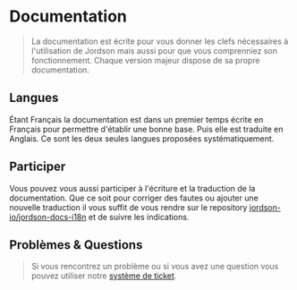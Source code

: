 # Documentation
> La documentation est écrite pour vous donner les clefs nécessaires à l'utilisation de Jordson mais aussi pour que vous comprenniez son fonctionnement. Chaque version majeur dispose de sa propre documentation.

## Langues

Étant Français la documentation est dans un premier temps écrite en Français pour permettre d'établir une bonne base. Puis elle est traduite en Anglais. Ce sont les deux seules langues proposées systématiquement.

## Participer

Vous pouvez vous aussi participer à l'écriture et la traduction de la documentation. Que ce soit pour corriger des fautes ou ajouter une nouvelle traduction il vous suffit de vous rendre sur le repository [jordson-io/jordson-docs-i18n]() et de suivre les indications.

## Problèmes & Questions

> Si vous rencontrez un problème ou si vous avez une question vous pouvez utiliser notre [système de ticket](https://github.com/jordson-io/jordson/issues).
